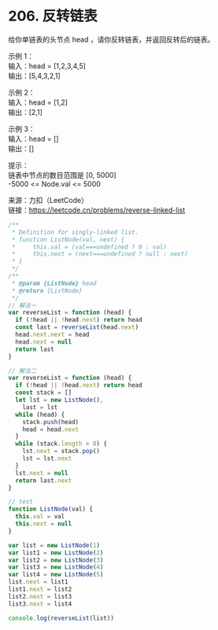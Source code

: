 # 206. 反转链表

给你单链表的头节点 head ，请你反转链表，并返回反转后的链表。

示例 1：  
输入：head = [1,2,3,4,5]  
输出：[5,4,3,2,1]

示例 2：  
输入：head = [1,2]  
输出：[2,1]

示例 3：  
输入：head = []  
输出：[]

提示：  
链表中节点的数目范围是 [0, 5000]  
-5000 <= Node.val <= 5000

来源：力扣（LeetCode）  
链接：https://leetcode.cn/problems/reverse-linked-list

```javascript
/**
 * Definition for singly-linked list.
 * function ListNode(val, next) {
 *     this.val = (val===undefined ? 0 : val)
 *     this.next = (next===undefined ? null : next)
 * }
 */
/**
 * @param {ListNode} head
 * @return {ListNode}
 */
// 解法一
var reverseList = function (head) {
  if (!head || !head.next) return head
  const last = reverseList(head.next)
  head.next.next = head
  head.next = null
  return last
}

// 解法二
var reverseList = function (head) {
  if (!head || !head.next) return head
  const stack = []
  let lst = new ListNode(),
    last = lst
  while (head) {
    stack.push(head)
    head = head.next
  }
  while (stack.length > 0) {
    lst.next = stack.pop()
    lst = lst.next
  }
  lst.next = null
  return last.next
}

// test
function ListNode(val) {
  this.val = val
  this.next = null
}

var list = new ListNode(1)
var list1 = new ListNode(2)
var list2 = new ListNode(3)
var list3 = new ListNode(4)
var list4 = new ListNode(5)
list.next = list1
list1.next = list2
list2.next = list3
list3.next = list4

console.log(reverseList(list))
```
